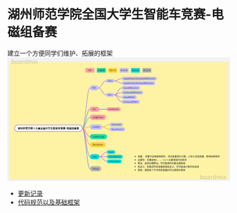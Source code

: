 # 湖州师范学院全国大学生智能车竞赛-电磁组备赛

建立一个方便同学们维护、拓展的框架
![思维导图](img/frame.png)
* [更新记录](LOG/CHANGELOG.md)
* [代码规范以及基础框架](LOG/CodeFramework.md)